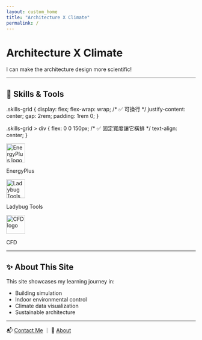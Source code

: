 ```yaml
---
layout: custom_home
title: "Architecture X Climate"
permalink: /
---
```


<!-- Hero 標題區 -->
<div class="wide-content">
  <div class="hero-title">
    <h1>Architecture X Climate</h1>
    <p>I can make the architecture design more scientific!</p>
  </div>
</div>


---

<h2 id="-skills--tools">🧰 Skills & Tools</h2>

.skills-grid {
  display: flex;
  flex-wrap: wrap;        /* ✅ 可換行 */
  justify-content: center;
  gap: 2rem;
  padding: 1rem 0;
}

.skills-grid > div {
  flex: 0 0 150px;         /* ✅ 固定寬度讓它橫排 */
  text-align: center;
}

<div class="skills-grid">
  <div>
    <img src="{{ '/assets/images/energyplus.png' | relative_url }}" alt="EnergyPlus logo" style="height:50px;" />
    <p>EnergyPlus</p>
  </div>
  <div>
    <img src="{{ '/assets/images/ladybug.png' | relative_url }}" alt="Ladybug Tools logo" style="height:50px;" />
    <p>Ladybug Tools</p>
  </div>
  <div>
    <img src="{{ '/assets/images/cfd.png' | relative_url }}" alt="CFD logo" style="height:50px;" />
    <p>CFD</p>
  </div>
</div>

---

## ✨ About This Site

This site showcases my learning journey in:

- Building simulation  
- Indoor environmental control  
- Climate data visualization  
- Sustainable architecture

---

<!-- 快速連結區 -->
<p class="quick-links">
  📬 <a href="{{ '/contact/' | relative_url }}">Contact Me</a> ｜ 💼 <a href="{{ '/about/' | relative_url }}">About</a>
</p>
